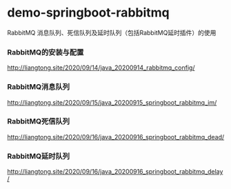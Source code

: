 # demo-springboot-rabbitmq
RabbitMQ 消息队列、死信队列及延时队列（包括RabbitMQ延时插件）的使用


### RabbitMQ的安装与配置
http://liangtong.site/2020/09/14/java_20200914_rabbitmq_config/

### RabbitMQ消息队列
http://liangtong.site/2020/09/15/java_20200915_springboot_rabbitmq_im/

### RabbitMQ死信队列
http://liangtong.site/2020/09/16/java_20200916_springboot_rabbitmq_dead/


### RabbitMQ延时队列
http://liangtong.site/2020/09/16/java_20200916_springboot_rabbitmq_delay/
